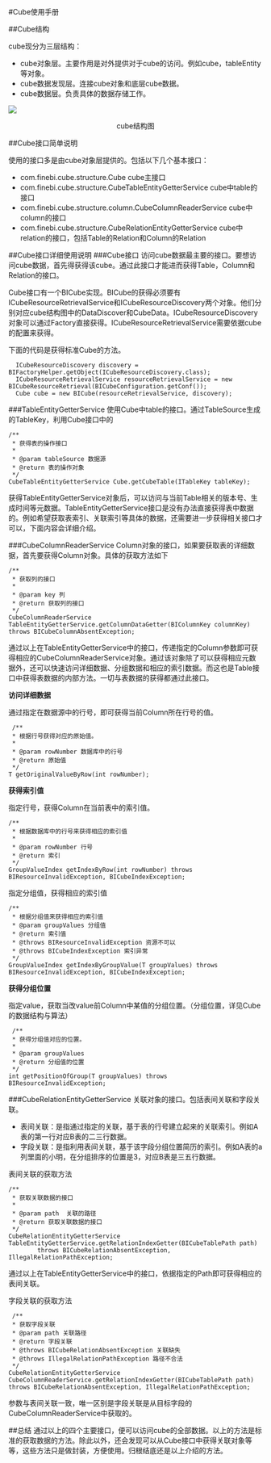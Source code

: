#Cube使用手册

##Cube结构


cube现分为三层结构：

* cube对象层。主要作用是对外提供对于cube的访问。例如cube，tableEntity等对象。
* cube数据发现层。连接cube对象和底层cube数据。
* cube数据层。负责具体的数据存储工作。

![](http://7xrn7f.com1.z0.glb.clouddn.com/16-6-21/57869750.jpg)
<center>cube结构图</center>


##Cube接口简单说明

使用的接口多是由cube对象层提供的。包括以下几个基本接口：

* com.finebi.cube.structure.Cube cube主接口
* com.finebi.cube.structure.CubeTableEntityGetterService cube中table的接口
* com.finebi.cube.structure.column.CubeColumnReaderService cube中column的接口
* com.finebi.cube.structure.CubeRelationEntityGetterService cube中relation的接口，包括Table的Relation和Column的Relation


##Cube接口详细使用说明
###Cube接口
访问cube数据最主要的接口。要想访问cube数据，首先得获得该cube。通过此接口才能进而获得Table，Column和Relation的接口。

Cube接口有一个BICube实现。BICube的获得必须要有ICubeResourceRetrievalService和ICubeResourceDiscovery两个对象。他们分别对应cube结构图中的DataDiscover和CubeData。ICubeResourceDiscovery对象可以通过Factory直接获得。ICubeResourceRetrievalService需要依据cube的配置来获得。

下面的代码是获得标准Cube的方法。

	  ICubeResourceDiscovery discovery = BIFactoryHelper.getObject(ICubeResourceDiscovery.class);
      ICubeResourceRetrievalService resourceRetrievalService = new BICubeResourceRetrieval(BICubeConfiguration.getConf());
      Cube cube = new BICube(resourceRetrievalService, discovery);


###TableEntityGetterService 
使用Cube中table的接口。通过TableSource生成的TableKey，利用Cube接口中的

	/**
     * 获得表的操作接口
     *
     * @param tableSource 数据源
     * @return 表的操作对象
     */
    CubeTableEntityGetterService Cube.getCubeTable(ITableKey tableKey);

获得TableEntityGetterService对象后，可以访问与当前Table相关的版本号、生成时间等元数据。TableEntityGetterService接口是没有办法直接获得表中数据的。例如希望获取表索引、关联索引等具体的数据，还需要进一步获得相关接口才可以，下面内容会详细介绍。

###CubeColumnReaderService
Column对象的接口，如果要获取表的详细数据，首先要获得Column对象。具体的获取方法如下

	
    /**
     * 获取列的接口
     *
     * @param key 列
     * @return 获取列的接口
     */
    CubeColumnReaderService TableEntityGetterService.getColumnDataGetter(BIColumnKey columnKey) throws BICubeColumnAbsentException;

通过以上在TableEntityGetterService中的接口，传递指定的Column参数即可获得相应的CubeColumnReaderService对象。通过该对象除了可以获得相应元数据外，还可以快速访问详细数据、分组数据和相应的索引数据。而这也是Table接口中获得表数据的内部方法。一切与表数据的获得都通过此接口。

**访问详细数据**

通过指定在数据源中的行号，即可获得当前Column所在行号的值。


	 /**
     * 根据行号获得对应的原始值。
     *
     * @param rowNumber 数据库中的行号
     * @return 原始值
     */
    T getOriginalValueByRow(int rowNumber);
  
**获得索引值**

指定行号，获得Column在当前表中的索引值。

	/**
     * 根据数据库中的行号来获得相应的索引值
     *
     * @param rowNumber 行号
     * @return 索引
     */
    GroupValueIndex getIndexByRow(int rowNumber) throws BIResourceInvalidException, BICubeIndexException;

指定分组值，获得相应的索引值

	/**
     * 根据分组值来获得相应的索引值
     * @param groupValues 分组值
     * @return 索引值
     * @throws BIResourceInvalidException 资源不可以
     * @throws BICubeIndexException 索引异常
     */
    GroupValueIndex getIndexByGroupValue(T groupValues) throws BIResourceInvalidException, BICubeIndexException;


**获得分组位置**

指定value，获取当改value前Column中某值的分组位置。（分组位置，详见Cube的数据结构与算法）

	 /**
     * 获得分组值对应的位置。
     *
     * @param groupValues
     * @return 分组值的位置
     */
    int getPositionOfGroup(T groupValues) throws BIResourceInvalidException;

###CubeRelationEntityGetterService
关联对象的接口。包括表间关联和字段关联。

* 表间关联：是指通过指定的关联，基于表的行号建立起来的关联索引。例如A表的第一行对应B表的二三行数据。
* 字段关联：是指利用表间关联，基于该字段分组位置简历的索引。例如A表的a列里面的小明，在分组排序的位置是3，对应B表是三五行数据。

表间关联的获取方法

	/**
     * 获取关联数据的接口
     *
     * @param path  关联的路径
     * @return 获取关联数据的接口
     */
    CubeRelationEntityGetterService TableEntityGetterService.getRelationIndexGetter(BICubeTablePath path)
            throws BICubeRelationAbsentException,  IllegalRelationPathException;

通过以上在TableEntityGetterService中的接口，依据指定的Path即可获得相应的表间关联。

字段关联的获取方法

	 /**
     * 获取字段关联
     * @param path 关联路径
     * @return 字段关联
     * @throws BICubeRelationAbsentException 关联缺失
     * @throws IllegalRelationPathException 路径不合法
     */
    CubeRelationEntityGetterService CubeColumnReaderService.getRelationIndexGetter(BICubeTablePath path) throws BICubeRelationAbsentException, IllegalRelationPathException;


参数与表间关联一致，唯一区别是字段关联是从目标字段的CubeColumnReaderService中获取的。

##总结
通过以上的四个主要接口，便可以访问cube的全部数据。以上的方法是标准的获取数据的方法。除此以外，还会发现可以从Cube接口中获得关联对象等等，这些方法只是做封装，方便使用。归根结底还是以上介绍的方法。